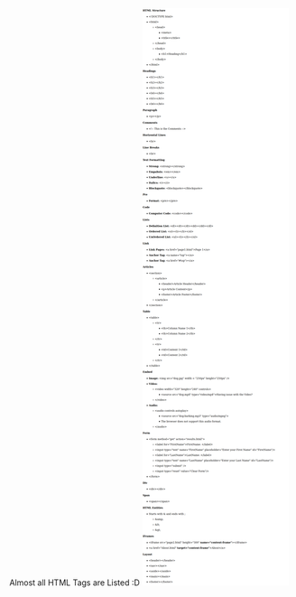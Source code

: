 Almost all HTML Tags are  Listed :D
![](https://raw.githubusercontent.com/SohanR/HTML-tag-list/master/demo.png)
